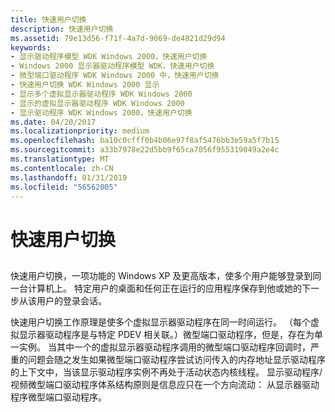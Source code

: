 ```yaml
---
title: 快速用户切换
description: 快速用户切换
ms.assetid: 79e13d56-f71f-4a7d-9069-de4821d29d94
keywords:
- 显示驱动程序模型 WDK Windows 2000，快速用户切换
- Windows 2000 显示器驱动程序模型 WDK，快速用户切换
- 微型端口驱动程序 WDK Windows 2000 中，快速用户切换
- 快速用户切换 WDK Windows 2000 显示
- 显示多个虚拟显示器驱动程序 WDK Windows 2000
- 显示的虚拟显示器驱动程序 WDK Windows 2000
- 显示驱动程序 WDK Windows 2000，快速用户切换
ms.date: 04/20/2017
ms.localizationpriority: medium
ms.openlocfilehash: ba10c0cfff0b4b06e97f8af5476bb3e59a5f7b15
ms.sourcegitcommit: a33b7978e22d5bb9f65ca7056f955319049a2e4c
ms.translationtype: MT
ms.contentlocale: zh-CN
ms.lasthandoff: 01/31/2019
ms.locfileid: "56562005"
---
```

# <a name="fast-user-switching"></a>快速用户切换


## <span id="ddk_fast_user_switching_gg"></span><span id="DDK_FAST_USER_SWITCHING_GG"></span>


快速用户切换，一项功能的 Windows XP 及更高版本，使多个用户能够登录到同一台计算机上。 特定用户的桌面和任何正在运行的应用程序保存到他或她的下一步从该用户的登录会话。

快速用户切换工作原理是使多个虚拟显示器驱动程序在同一时间运行。 （每个虚拟显示器驱动程序是与特定 PDEV 相关联。）微型端口驱动程序，但是，存在为单一实例。 当其中一个的虚拟显示器驱动程序调用的微型端口驱动程序回调时，严重的问题会随之发生如果微型端口驱动程序尝试访问传入的内存地址显示驱动程序的上下文中，当该显示驱动程序实例不再处于活动状态内核线程。 显示驱动程序/视频微型端口驱动程序体系结构原则是信息应只在一个方向流动： 从显示器驱动程序微型端口驱动程序。

 

 






